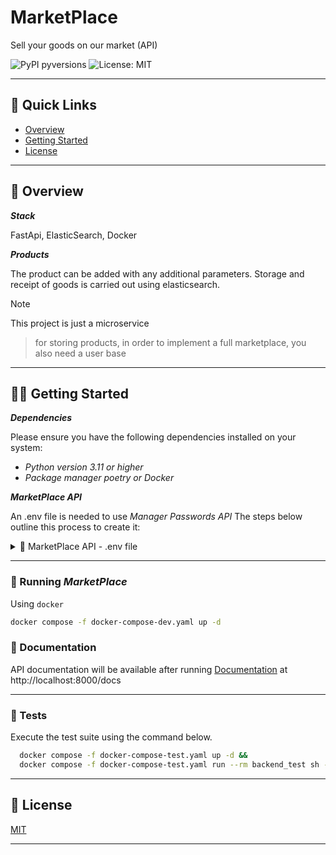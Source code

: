 # MarketPlace

Sell your goods on our market (API)

![PyPI pyversions](https://img.shields.io/badge/python-3.11-blue)
![License: MIT](https://img.shields.io/github/license/eli64s/readme-ai?color=blueviolet)

---

## 🔗 Quick Links
* [Overview](#-overview)
* [Getting Started](#-getting-started)
* [License](#-license)

---

## 🔭 Overview
***Stack***

FastApi, ElasticSearch, Docker

***Products***

The product can be added with any additional parameters. 
Storage and receipt of goods is carried out using elasticsearch.

> [!NOTE]
This project is just a microservice 
> for storing products, in order to implement
> a full marketplace, you also need a user base
>
---
## 👩‍💻 Getting Started

***Dependencies***

Please ensure you have the following dependencies installed on your system:

- *Python version 3.11 or higher*
- *Package manager poetry or Docker*


***MarketPlace API***

An  .env file is needed to use *Manager Passwords API*
The steps below outline this process to create it:

<details closed><summary>🔐 MarketPlace API - .env file</summary>
You need to create variables to connect to the database in the .env file

For example:

- *ES_PORT: 9200*
- *ES_DATABASE: es*

</details>


---


### 🚀 Running *MarketPlace*

Using `docker`

```bash
docker compose -f docker-compose-dev.yaml up -d
```

### 📝 Documentation

API documentation will be available after running
[Documentation](http://localhost:8000/docs) at http://localhost:8000/docs

---

### 🧪 Tests

Execute the test suite using the command below.

```bash
  docker compose -f docker-compose-test.yaml up -d &&
  docker compose -f docker-compose-test.yaml run --rm backend_test sh -c 'pytest'
```

---

## 📄 License

[MIT](https://github.com/eli64s/readme-ai/blob/main/LICENSE)

---
